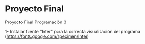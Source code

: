 # Proyecto Final
Proyecto Final Programación 3

1- Instalar fuente "Inter" para la correcta visualización del programa (https://fonts.google.com/specimen/Inter)
